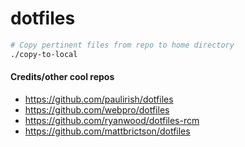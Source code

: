 # dotfiles

```bash
# Copy pertinent files from repo to home directory
./copy-to-local
```

#### Credits/other cool repos
- https://github.com/paulirish/dotfiles
- https://github.com/webpro/dotfiles
- https://github.com/ryanwood/dotfiles-rcm
- https://github.com/mattbrictson/dotfiles
